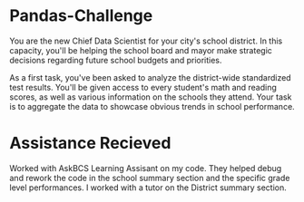 # Pandas-Challenge
You are the new Chief Data Scientist for your city's school district. In this capacity, you'll be helping the school board and mayor make strategic decisions regarding future school budgets and priorities.

As a first task, you've been asked to analyze the district-wide standardized test results. You'll be given access to every student's math and reading scores, as well as various information on the schools they attend. Your task is to aggregate the data to showcase obvious trends in school performance.



# Assistance Recieved 
Worked with AskBCS Learning Assisant on my code. They helped debug and rework the code in the school summary section and the specific grade level performances. I worked with a tutor on the District summary section. 

